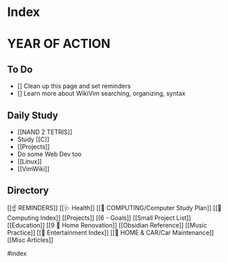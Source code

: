 # Index

# YEAR OF ACTION

## To Do
- [] Clean up this page and set reminders
- [] Learn more about WikiVim searching, organizing, syntax 


## Daily Study
- [[NAND 2 TETRIS]]
- Study [[C]]
- [[Projects]]
- Do some Web Dev too
- [[Linux]]
- [[VimWiki]]


## Directory
[[☝ REMINDERS]]
[[🩺 Health]] 
[[💾 COMPUTING/Computer Study Plan]]
[[💾Computing Index]]
[[Projects]]
[[6 - Goals]]
[[Small Project List]]
[[Education]]
[[9 👷 Home Renovation]]
[[Obsidian Reference]]
[[Music Practice]]
[[🍿 Entertainment Index]]
[[🏡 HOME & CAR/Car Maintenance]]
[[Misc Articles]]


#index



